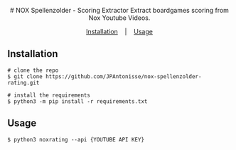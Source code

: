 <p align="center">
  # NOX Spellenzolder - Scoring Extractor
  Extract boardgames scoring from Nox Youtube Videos.
</p>
<p align="center">
  <a href="#installation">Installation</a>
  &nbsp;&nbsp;&nbsp;|&nbsp;&nbsp;&nbsp;
  <a href="#usage">Usage</a>
</p>

## Installation

```console
# clone the repo
$ git clone https://github.com/JPAntonisse/nox-spellenzolder-rating.git

# install the requirements
$ python3 -m pip install -r requirements.txt
```

## Usage

```console
$ python3 noxrating --api {YOUTUBE API KEY}
```
